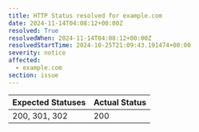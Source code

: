 ```yaml
---
title: HTTP Status resolved for example.com
date: 2024-11-14T04:08:12+00:00Z
resolved: True
resolvedWhen: 2024-11-14T04:08:12+00:00Z
resolvedStartTime: 2024-10-25T21:09:43.191474+00:00
severity: notice
affected:
  - example.com
section: issue
---
```


| Expected Statuses | Actual Status  |
|-------------------|----------------|
| 200, 301, 302 | 200 |

